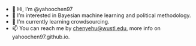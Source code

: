 - 👋 Hi, I’m @yahoochen97
- 👀 I’m interested in Bayesian machine learning and political methodology.
- 🌱 I’m currently learning crowdsourcing.
- 📫 You can reach me by chenyehu@wustl.edu, more info on yahoochen97.github.io.

<!---
yahoochen97/yahoochen97 is a ✨ special ✨ repository because its `README.md` (this file) appears on your GitHub profile.
You can click the Preview link to take a look at your changes.
--->
